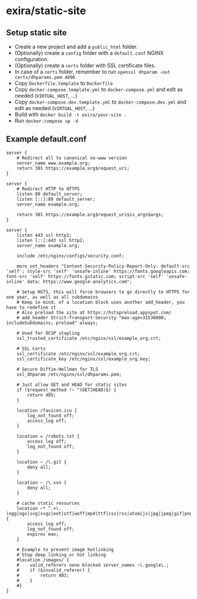 # exira/static-site

## Setup static site

 * Create a new project and add a `public_html` folder.
 * (Optionally) create a `config` folder with a `default.conf` NGINX configuration.
 * (Optionally) create a `certs` folder with SSL certificate files.
 * In case of a `certs` folder, remember to run `openssl dhparam -out certs/dhparams.pem 4096`
 * Copy `Dockerfile.template` to `Dockerfile`
 * Copy `docker-compose.template.yml` to `docker-compose.yml` and edit as needed (`VIRTUAL_HOST`, ...)
 * Copy `docker-compose.dev.template.yml` to `docker-compose.dev.yml` and edit as needed (`VIRTUAL_HOST`, ...)
 * Build with `docker build -t exira/your-site .`
 * Run `docker-compose up -d`

## Example default.conf

```
server {
    # Redirect all to canonical no-www version
    server_name www.example.org;
    return 301 https://example.org$request_uri;
}

server {
    # Redirect HTTP to HTTPS
    listen 80 default_server;
    listen [::]:80 default_server;
    server_name example.org;

    return 301 https://example.org$request_uri$is_args$args;
}

server {
    listen 443 ssl http2;
    listen [::]:443 ssl http2;
    server_name example.org;

    include /etc/nginx/configs/security.conf;

    more_set_headers "Content-Security-Policy-Report-Only: default-src 'self'; style-src 'self' 'unsafe-inline' https://fonts.googleapis.com; font-src 'self' https://fonts.gstatic.com; script-src 'self' 'unsafe-inline' data: https://www.google-analytics.com";

    # Setup HSTS, this will force browsers to go directly to HTTPS for one year, as well as all subdomains
    # Keep in mind, of a location block uses another add_header, you have to redefine it
    # Also preload the site at https://hstspreload.appspot.com/
    # add_header Strict-Transport-Security "max-age=31536000; includeSubdomains; preload" always;

    # Used for OCSP stapling
    ssl_trusted_certificate /etc/nginx/ssl/example_org.crt;

    # SSL Certs
    ssl_certificate /etc/nginx/ssl/example_org.crt;
    ssl_certificate_key /etc/nginx/ssl/example_org.key;

    # Secure Diffie-Hellman for TLS
    ssl_dhparam /etc/nginx/ssl/dhparams.pem;

    # Just allow GET and HEAD for static sites
    if ($request_method !~ ^(GET|HEAD)$) {
        return 405;
    }

    location /favicon.ico {
        log_not_found off;
        access_log off;
    }

    location = /robots.txt {
        access_log off;
        log_not_found off;
    }

    location ~ /\.git {
        deny all;
    }

    location ~ /\.svn {
        deny all;
    }

    # cache static resources
    location ~* ^.+\.(ogg|ogv|svg|svgz|eot|otf|woff|mp4|ttf|css|rss|atom|js|jpg|jpeg|gif|png|ico|zip|tgz|gz|rar|bz2|doc|xls|exe|ppt|tar|mid|midi|wav|bmp|rtf)$ {
        access_log off;
        log_not_found off;
        expires max;
    }

    # Example to prevent image hotlinking
    # Stop deep linking or hot linking
    #location /images/ {
    #    valid_referers none blocked server_names ~\.google\.;
    #    if ($invalid_referer) {
    #        return 403;
    #    }
    #}
}
```
